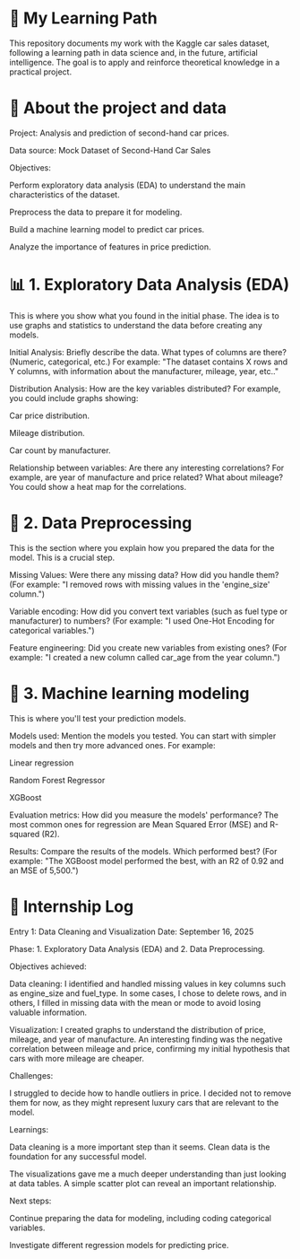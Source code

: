 # 📝 My Learning Path
This repository documents my work with the Kaggle car sales dataset, following a learning path in data science and, in the future, artificial intelligence. The goal is to apply and reinforce theoretical knowledge in a practical project.

# 🚗 About the project and data
Project: Analysis and prediction of second-hand car prices.

Data source: Mock Dataset of Second-Hand Car Sales

Objectives:

Perform exploratory data analysis (EDA) to understand the main characteristics of the dataset.

Preprocess the data to prepare it for modeling.

Build a machine learning model to predict car prices.

Analyze the importance of features in price prediction.

# 📊 1. Exploratory Data Analysis (EDA)
This is where you show what you found in the initial phase. The idea is to use graphs and statistics to understand the data before creating any models.

Initial Analysis: Briefly describe the data. What types of columns are there? (Numeric, categorical, etc.) For example: "The dataset contains X rows and Y columns, with information about the manufacturer, mileage, year, etc.."

Distribution Analysis: How are the key variables distributed? For example, you could include graphs showing:

Car price distribution.

Mileage distribution.

Car count by manufacturer.

Relationship between variables: Are there any interesting correlations? For example, are year of manufacture and price related? What about mileage? You could show a heat map for the correlations.

# 🧼 2. Data Preprocessing
This is the section where you explain how you prepared the data for the model. This is a crucial step.

Missing Values: Were there any missing data? How did you handle them? (For example: "I removed rows with missing values ​​in the 'engine_size' column.")

Variable encoding: How did you convert text variables (such as fuel type or manufacturer) to numbers? (For example: "I used One-Hot Encoding for categorical variables.")

Feature engineering: Did you create new variables from existing ones? (For example: "I created a new column called car_age from the year column.")

# 🧠 3. Machine learning modeling
This is where you'll test your prediction models.

Models used: Mention the models you tested. You can start with simpler models and then try more advanced ones. For example:

Linear regression

Random Forest Regressor

XGBoost

Evaluation metrics: How did you measure the models' performance? The most common ones for regression are Mean Squared Error (MSE) and R-squared (R2).

Results: Compare the results of the models. Which performed best? (For example: "The XGBoost model performed the best, with an R2 of 0.92 and an MSE of 5,500.")

# 📓 Internship Log
Entry 1: Data Cleaning and Visualization
Date: September 16, 2025

Phase: 1. Exploratory Data Analysis (EDA) and 2. Data Preprocessing.

Objectives achieved:

Data cleaning: I identified and handled missing values ​​in key columns such as engine_size and fuel_type. In some cases, I chose to delete rows, and in others, I filled in missing data with the mean or mode to avoid losing valuable information.

Visualization: I created graphs to understand the distribution of price, mileage, and year of manufacture. An interesting finding was the negative correlation between mileage and price, confirming my initial hypothesis that cars with more mileage are cheaper.

Challenges:

I struggled to decide how to handle outliers in price. I decided not to remove them for now, as they might represent luxury cars that are relevant to the model.

Learnings:

Data cleaning is a more important step than it seems. Clean data is the foundation for any successful model.

The visualizations gave me a much deeper understanding than just looking at data tables. A simple scatter plot can reveal an important relationship.

Next steps:

Continue preparing the data for modeling, including coding categorical variables.

Investigate different regression models for predicting price.
